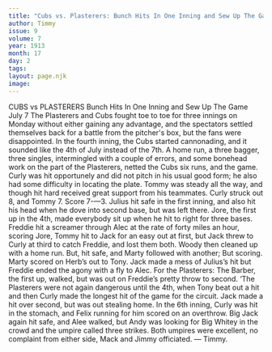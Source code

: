 ```yaml
---
title: "Cubs vs. Plasterers: Bunch Hits In One Inning and Sew Up The Game"
author: Timmy
issue: 9
volume: 7
year: 1913
month: 17
day: 2
tags:
layout: page.njk
image:
---
```

CUBS vs PLASTERERS    Bunch Hits In One Inning and Sew Up The Game    July 7    The Plasterers and Cubs fought toe to toe for three innings on Monday without either gaining any advantage, and the spectators settled themselves back for a battle from the pitcher's box, but the fans were disappointed. In the fourth inning, the Cubs started cannonading, and it sounded like the 4th of July instead of the 7th. A home run, a three bagger, three singles, intermingled with a couple of errors, and some bonehead work on the part of the Plasterers, netted the Cubs six runs, and the game. Curly was hit opportunely and did not pitch in his usual good form; he also had some difficulty in locating the plate. Tommy was steady all the way, and though hit hard received great support from his teammates. Curly struck out 8, and Tommy 7. Score 7-—3.    Julius hit safe in the first inning, and also hit his head when he dove into second base, but was left there. Jore, the first up in the 4th, made everybody sit up when he hit to right for three bases. Freddie hit a screamer through Alec at the rate of forty miles an hour, scoring Jore, Tommy hit to Jack for an easy out at first, but Jack threw to Curly at third to catch Freddie, and lost them both. Woody then cleaned up with a home run. But, hit safe, and Marty followed with another; But scoring. Marty scored on Herb’s out to Tony. Jack made a mess of Julius’s hit but Freddie ended the agony with a fly to Alec.    For the Plasterers: The Barber, the first up, walked, but was out on Freddie’s pretty throw to second. ‘The Plasterers were not again dangerous until the 4th, when Tony beat out a hit and then Curly made the longest hit of the game for the circuit. Jack made a hit over second, but was out stealing home. In the 6th inning, Curly was hit in the stomach, and Felix running for him scored on an overthrow. Big Jack again hit safe, and Alee walked, but Andy was looking for Big Whitey in the crowd and the umpire called three strikes. Both umpires were excellent, no complaint from either side, Mack and Jimmy officiated. — Timmy.    




